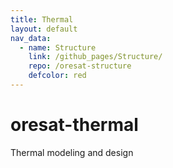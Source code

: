 ```yaml
---
title: Thermal
layout: default
nav_data:
  - name: Structure
    link: /github_pages/Structure/
    repo: /oresat-structure
    defcolor: red
---
```

# oresat-thermal
Thermal modeling and design
